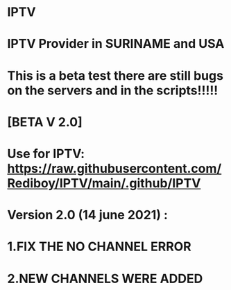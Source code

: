 # IPTV

# IPTV Provider in SURINAME and USA


#         This is a beta test there are still bugs on the servers and in the scripts!!!!!
                                                    
                                                    
#                          [BETA V 2.0]
                             
# Use for IPTV: https://raw.githubusercontent.com/Rediboy/IPTV/main/.github/IPTV 

# Version 2.0 (14 june 2021) : 
# 1.FIX THE NO CHANNEL ERROR 
# 2.NEW CHANNELS WERE ADDED  
                             
   
